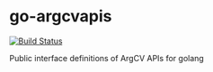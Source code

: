 # go-argcvapis

[![Build Status](https://travis-ci.org/argcv/go-argcvapis.svg?branch=master)](https://travis-ci.org/argcv/go-argcvapis)


Public interface definitions of ArgCV APIs for golang
